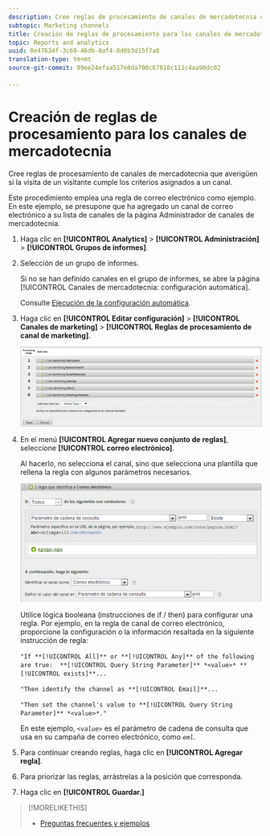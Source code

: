 ```yaml
---
description: Cree reglas de procesamiento de canales de mercadotecnia que averigüen si la visita de un visitante cumple los criterios asignados a un canal.
subtopic: Marketing channels
title: Creación de reglas de procesamiento para los canales de mercadotecnia
topic: Reports and analytics
uuid: 0e47634f-3c69-46db-8af4-8d0b3d15f7a8
translation-type: tm+mt
source-git-commit: 99ee24efaa517e8da700c67818c111c4aa90dc02

---
```



# Creación de reglas de procesamiento para los canales de mercadotecnia

Cree reglas de procesamiento de canales de mercadotecnia que averigüen si la visita de un visitante cumple los criterios asignados a un canal.

Este procedimiento emplea una regla de correo electrónico como ejemplo. En este ejemplo, se presupone que ha agregado un canal de correo electrónico a su lista de canales de la página Administrador de canales de mercadotecnia.

1. Haga clic en **[!UICONTROL Analytics]** &gt; **[!UICONTROL Administración]** &gt; **[!UICONTROL Grupos de informes]**.
1. Selección de un grupo de informes.

   Si no se han definido canales en el grupo de informes, se abre la página [!UICONTROL Canales de mercadotecnia: configuración automática]. 

   Consulte [Ejecución de la configuración automática](/help/components/c-marketing-channels/c-channel-autosetup.md).

1. Haga clic en **[!UICONTROL Editar configuración]** &gt; **[!UICONTROL Canales de marketing]** &gt; **[!UICONTROL Reglas de procesamiento de canal de marketing]**.

   ![Resultado (](assets/marketing_channel_rules.png)

1. En el menú **[!UICONTROL Agregar nuevo conjunto de reglas]**, seleccione **[!UICONTROL correo electrónico]**.

   Al hacerlo, no selecciona el canal, sino que selecciona una plantilla que rellena la regla con algunos parámetros necesarios.

   ![Resultado (](assets/example_email.png)

   Utilice lógica booleana (instrucciones de if / then) para configurar una regla. Por ejemplo, en la regla de canal de correo electrónico, proporcione la configuración o la información resaltada en la siguiente instrucción de regla:

   `"If **[!UICONTROL All]** or **[!UICONTROL Any]** of the following are true:  **[!UICONTROL Query String Parameter]** *<value>* **[!UICONTROL exists]**...`

   `"Then identify the channel as **[!UICONTROL Email]**...`

   `"Then set the channel's value to **[!UICONTROL Query String Parameter]** *<value>*."`

   En este ejemplo, *`<value>`* es el parámetro de cadena de consulta que usa en su campaña de correo electrónico, como *`eml`*.
1. Para continuar creando reglas, haga clic en **[!UICONTROL Agregar regla]**.
1. Para priorizar las reglas, arrástrelas a la posición que corresponda.
1. Haga clic en **[!UICONTROL Guardar.]**

>[!MORELIKETHIS]
>
>* [Preguntas frecuentes y ejemplos](/help/components/c-marketing-channels/c-faq.md)

